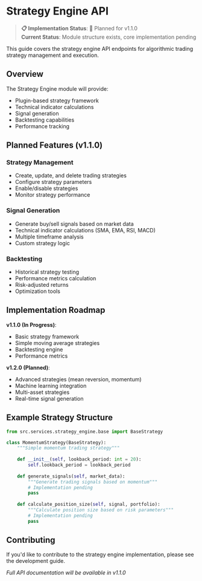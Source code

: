 # Strategy Engine API

> **📋 Implementation Status**: 🚧 Planned for v1.1.0  
> **Current Status**: Module structure exists, core implementation pending

This guide covers the strategy engine API endpoints for algorithmic trading strategy management and execution.

## Overview

The Strategy Engine module will provide:
- Plugin-based strategy framework
- Technical indicator calculations
- Signal generation
- Backtesting capabilities
- Performance tracking

## Planned Features (v1.1.0)

### Strategy Management
- Create, update, and delete trading strategies
- Configure strategy parameters
- Enable/disable strategies
- Monitor strategy performance

### Signal Generation
- Generate buy/sell signals based on market data
- Technical indicator calculations (SMA, EMA, RSI, MACD)
- Multiple timeframe analysis
- Custom strategy logic

### Backtesting
- Historical strategy testing
- Performance metrics calculation
- Risk-adjusted returns
- Optimization tools

## Implementation Roadmap

**v1.1.0 (In Progress)**:
- Basic strategy framework
- Simple moving average strategies
- Backtesting engine
- Performance metrics

**v1.2.0 (Planned)**:
- Advanced strategies (mean reversion, momentum)
- Machine learning integration
- Multi-asset strategies
- Real-time signal generation

## Example Strategy Structure

```python
from src.services.strategy_engine.base import BaseStrategy

class MomentumStrategy(BaseStrategy):
    """Simple momentum trading strategy"""
    
    def __init__(self, lookback_period: int = 20):
        self.lookback_period = lookback_period
    
    def generate_signals(self, market_data):
        """Generate trading signals based on momentum"""
        # Implementation pending
        pass
    
    def calculate_position_size(self, signal, portfolio):
        """Calculate position size based on risk parameters"""
        # Implementation pending
        pass
```

## Contributing

If you'd like to contribute to the strategy engine implementation, please see the development guide.

*Full API documentation will be available in v1.1.0*